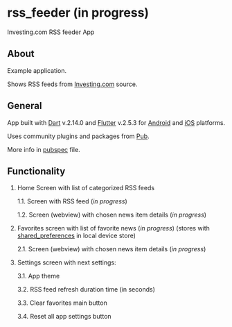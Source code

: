 # rss_feeder (in progress)

Investing.com RSS feeder App

## About

Example application.

Shows RSS feeds from [Investing.com](https://ru.investing.com/webmaster-tools/rss) source.

## General

App built with [Dart](https://dart.dev) v.2.14.0 and [Flutter](https://flutter.dev) v.2.5.3
for [Android](https://www.android.com) and [iOS](https://www.apple.com/ru/ios) platforms.

Uses community plugins and packages from [Pub](https://pub.dev).

More info in [pubspec](https://gitlab.com/g3n3515/rss-feeder/-/blob/dev/pubspec.yaml) file.

## Functionality

1. Home Screen with list of categorized RSS feeds
   
   1.1. Screen with RSS feed (*in progress*)

   1.2. Screen (webview) with chosen news item details (*in progress*)
   
2. Favorites screen with list of favorite news (*in progress*)
   (stores with [shared_preferences](https://pub.dev/packages/shared_preferences) in local device store)
   
   2.1. Screen (webview) with chosen news item details (*in progress*)
   
3. Settings screen with next settings:
   
   3.1. App theme
   
   3.2. RSS feed refresh duration time (in seconds)
   
   3.3. Clear favorites main button
   
   3.4. Reset all app settings button
   
